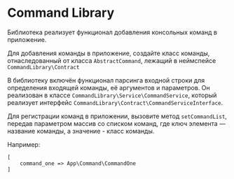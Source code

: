 # Command Library

Библиотека реализует функционал добавления консольных команд в приложение.

Для добавления команды в приложение, создайте класс команды, отнаследованный от класса ```AbstractCommand```,
лежащий в неймспейсе ```CommandLibrary\Contract```

В библиотеку включён функционал парсинга входной строки для определения входящей команды, её аргументов и параметров.
Он реализован в классе ```CommandLibrary\Service\CommandService```, который реализует интерфейс
```CommandLibrary\Contract\CommandServiceInterface```.

Для регистрации команд в приложении, вызовите метод ```setCommandList```, передав параметром массив со списком команд,
где ключ элемента — название команды, а значение - класс команды.

Например:
```
[
    command_one => App\Command\CommandOne
]
```
